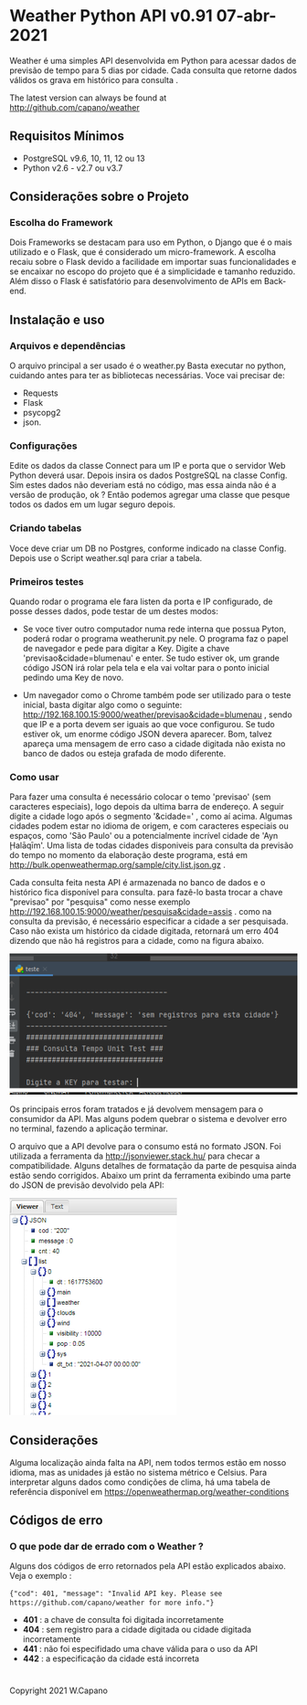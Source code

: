 # Weather Python API v0.91 07-abr-2021

Weather é uma simples API desenvolvida em Python para acessar dados de previsão de tempo para 5 dias por cidade. Cada consulta que retorne dados válidos os grava em histórico para consulta .

The latest version can always be found at http://github.com/capano/weather

## Requisitos Mínimos

* PostgreSQL v9.6, 10, 11, 12 ou 13 
* Python v2.6 - v2.7 ou v3.7

## Considerações sobre o Projeto

### Escolha do Framework

Dois Frameworks se destacam para uso em Python, o Django que é o mais utilizado e o Flask, que é considerado um micro-framework.
A escolha recaiu sobre o Flask devido a facilidade em importar suas funcionalidades e se encaixar no escopo do projeto que é a simplicidade e tamanho reduzido.
Além disso o Flask é satisfatório para desenvolvimento de APIs em Back-end.

## Instalação e uso

### Arquivos e dependências

O arquivo principal a ser usado é o weather.py
Basta executar no python, cuidando antes para ter as bibliotecas necessárias. 
Voce vai precisar de:

* Requests
* Flask
* psycopg2 
* json.

### Configurações

Edite os dados da classe Connect para um IP e porta que o servidor Web Python deverá usar.
Depois insira os dados PostgreSQL na classe Config.
Sim estes dados não deveriam está no código, mas essa ainda não é a versão de produção, ok ? Então podemos agregar uma classe que pesque todos os dados em um lugar seguro depois.

### Criando tabelas

Voce deve criar um DB no Postgres, conforme indicado na classe Config. Depois use o Script weather.sql para criar a tabela.

### Primeiros testes

Quando rodar o programa ele fara listen da porta e IP configurado, de posse desses dados, pode testar de um destes modos:

* Se voce tiver outro computador numa rede interna que possua Pyton, poderá rodar o programa weatherunit.py nele. 
O programa faz o papel de navegador e pede para digitar a Key. Digite a chave 'previsao&cidade=blumenau' e enter.
Se tudo estiver ok, um grande código JSON irá rolar pela tela e ela vai voltar para o ponto inicial pedindo uma Key de novo.

* Um navegador como o Chrome também pode ser utilizado para o teste inicial, basta digitar algo como o seguinte: 
http://192.168.100.15:9000/weather/previsao&cidade=blumenau , sendo que IP e a porta devem ser iguais ao que voce configurou.
Se tudo estiver ok, um enorme código JSON devera aparecer. Bom, talvez apareça uma mensagem de erro caso a cidade digitada não exista no banco de dados ou esteja grafada de modo diferente.


### Como usar

Para fazer uma consulta é necessário colocar o temo 'previsao' (sem caracteres especiais), logo depois da ultima barra de endereço.
A seguir digite a cidade logo após o segmento '&cidade=' , como aí acima. 
Algumas cidades podem estar no idioma de origem, e com caracteres especiais ou espaços, como 'São Paulo' ou a potencialmente incrível cidade de 'Ayn Ḩalāqīm'.
Uma lista de todas cidades disponiveis para consulta da previsão do tempo no momento da elaboração deste programa, está em http://bulk.openweathermap.org/sample/city.list.json.gz .

Cada consulta feita nesta API é armazenada no banco de dados e o histórico fica disponível para consulta.
para fazê-lo basta trocar a chave "previsao" por "pesquisa" como nesse exemplo http://192.168.100.15:9000/weather/pesquisa&cidade=assis .
como na consulta da previsão, é necessário especificar a cidade a ser pesquisada.
Caso não exista um histórico da cidade digitada, retornará um erro 404 dizendo que não há registros para a cidade, como na figura abaixo.

![alt text](https://github.com/capano/weather/blob/main/Figura_01.png)

Os principais erros foram tratados e já devolvem mensagem para o consumidor da API. Mas alguns podem quebrar o sistema e devolver erro no terminal, fazendo a aplicação terminar.

O arquivo que a API devolve para o consumo está no formato JSON. Foi utilizada a ferramenta da http://jsonviewer.stack.hu/ para checar a compatibilidade. Alguns detalhes de formatação da parte de pesquisa ainda estão sendo corrigidos. Abaixo um print da ferramenta exibindo uma parte do JSON de  previsão devolvido pela API:


![alt text](https://github.com/capano/weather/blob/main/Figura_02.png)

## Considerações

Alguma localização ainda falta na API, nem todos termos estão em nosso idioma, mas as unidades já estão no sistema métrico e Celsius.
Para interpretar alguns dados como condições de clima, há uma tabela de referência disponível em https://openweathermap.org/weather-conditions

## Códigos de erro

### O que pode dar de errado com o Weather ?
Alguns dos códigos de erro retornados pela API estão explicados abaixo. Veja o exemplo :


```
{"cod": 401, "message": "Invalid API key. Please see https://github.com/capano/weather for more info."}
```

 - **401** : a chave de consulta foi digitada incorretamente 
 - **404** : sem registro para a cidade digitada ou cidade digitada incorretamente
 - **441** : não foi especifidado uma chave válida para o uso da API
 - **442** : a especificação da cidade está incorreta
 

#

Copyright 2021 W.Capano	

        
          
